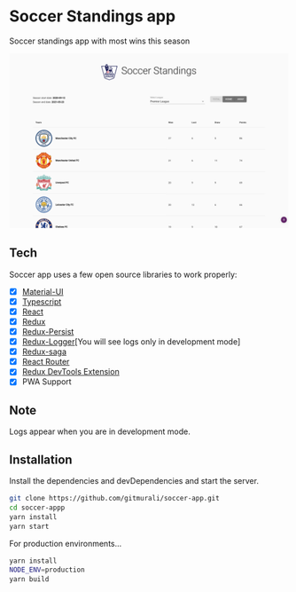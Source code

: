 # Soccer Standings app
Soccer standings app with most wins this season

![Soccer app](https://raw.githubusercontent.com/gitmurali/soccer-app/main/src/resources/soccer.png)

## Tech
Soccer app uses a few open source libraries to work properly:
-   [x] [Material-UI](https://github.com/mui-org/material-ui)
-   [x] [Typescript](https://www.typescriptlang.org/)
-   [x] [React](https://facebook.github.io/react/)
-   [x] [Redux](https://github.com/reactjs/redux)
-   [x] [Redux-Persist](https://github.com/rt2zz/redux-persist)
-   [x] [Redux-Logger](https://github.com/LogRocket/redux-logger)[You will see logs only in development mode]
-   [x] [Redux-saga](https://github.com/redux-saga/redux-saga)
-   [x] [React Router](https://github.com/ReactTraining/react-router)
-   [x] [Redux DevTools Extension](https://github.com/zalmoxisus/redux-devtools-extension)
-   [x] PWA Support

## Note
Logs appear when you are in development mode.

## Installation
Install the dependencies and devDependencies and start the server.

```sh
git clone https://github.com/gitmurali/soccer-app.git
cd soccer-appp
yarn install
yarn start
```

For production environments...

```sh
yarn install
NODE_ENV=production
yarn build
```
